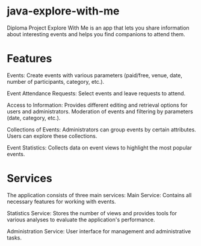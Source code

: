 # java-explore-with-me
Diploma Project
Explore With Me is an app that lets you share information about interesting events and helps you find companions to attend them.

# Features
Events:
Create events with various parameters (paid/free, venue, date, number of participants, category, etc.).

Event Attendance Requests:
Select events and leave requests to attend.

Access to Information:
Provides different editing and retrieval options for users and administrators.
Moderation of events and filtering by parameters (date, category, etc.).

Collections of Events:
Administrators can group events by certain attributes.
Users can explore these collections.

Event Statistics:
Collects data on event views to highlight the most popular events.

# Services
The application consists of three main services:
Main Service:
Contains all necessary features for working with events.

Statistics Service:
Stores the number of views and provides tools for various analyses to evaluate the application's performance.

Administration Service:
User interface for management and administrative tasks.
